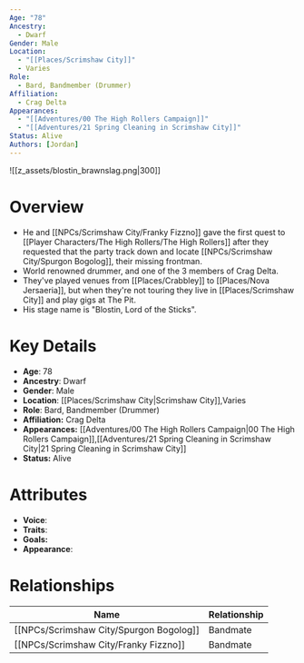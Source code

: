 ```yaml
---
Age: "78"
Ancestry:
  - Dwarf
Gender: Male
Location:
  - "[[Places/Scrimshaw City]]"
  - Varies
Role:
  - Bard, Bandmember (Drummer)
Affiliation:
  - Crag Delta
Appearances:
  - "[[Adventures/00 The High Rollers Campaign]]"
  - "[[Adventures/21 Spring Cleaning in Scrimshaw City]]"
Status: Alive
Authors: [Jordan]
---
```

![[z_assets/blostin_brawnslag.png|300]]

# Overview
- He and [[NPCs/Scrimshaw City/Franky Fizzno]] gave the first quest to [[Player Characters/The High Rollers/The High Rollers]] after they requested that the party track down and locate [[NPCs/Scrimshaw City/Spurgon Bogolog]], their missing frontman.
- World renowned drummer, and one of the 3 members of Crag Delta.
- They've played venues from [[Places/Crabbley]] to [[Places/Nova Jersaeria]], but when they're not touring they live in [[Places/Scrimshaw City]] and play gigs at The Pit.
- His stage name is "Blostin, Lord of the Sticks".

# Key Details
- **Age**: 78
- **Ancestry**: Dwarf
- **Gender**: Male
- **Location**: [[Places/Scrimshaw City\|Scrimshaw City]],Varies
- **Role**: Bard, Bandmember (Drummer)
- **Affiliation:** Crag Delta
- **Appearances:** [[Adventures/00 The High Rollers Campaign\|00 The High Rollers Campaign]],[[Adventures/21 Spring Cleaning in Scrimshaw City\|21 Spring Cleaning in Scrimshaw City]]
- **Status:** Alive

# Attributes
- **Voice**: 
- **Traits**: 
- **Goals:** 
- **Appearance**: 

# Relationships

| Name                | Relationship |
| ------------------- | ------------ |
| [[NPCs/Scrimshaw City/Spurgon Bogolog]] | Bandmate     |
| [[NPCs/Scrimshaw City/Franky Fizzno]]   | Bandmate     |
